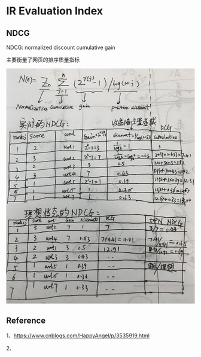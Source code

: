 # IR Evaluation Index 

## NDCG

NDCG: normalized discount cumulative gain

主要衡量了网页的排序质量指标


![](/assets/2_IR_evalation_index.png)




## Reference

1、https://www.cnblogs.com/HappyAngel/p/3535919.html

2、